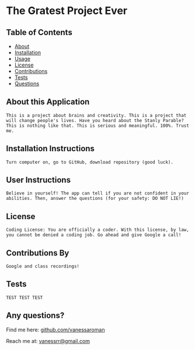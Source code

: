 
    
# The Gratest Project Ever

## Table of Contents
* [About](#about-this-application)
* [Installation](#installation-instructions) 
* [Usage](#user-instructions)
* [License](#license)
* [Contributions](#contributions-by) 
* [Tests](#tests)
* [Questions](#any-questions)
  
## About this Application 
    This is a project about brains and creativity. This is a project that will change people's lives. Have you heard about the Stanly Parable? This is nothing like that. This is serious and meaningful. 100%. Trust me.
      
## Installation Instructions
    Turn computer on, go to GitHub, download repository (good luck).

## User Instructions 
    Believe in yourself! The app can tell if you are not confident in your abilities. Then, answer the questions (for your safety: DO NOT LIE!)

## License
    Coding License: You are officially a coder. With this license, by law, you cannot be denied a coding job. Go ahead and give Google a call!

## Contributions By
    Google and class recordings!

## Tests 
    TEST TEST TEST

## Any questions?
Find me here: [github.com/vanessaroman](https://github.com/vanessaroman)

Reach me at: vanessrr@gmail.com

      